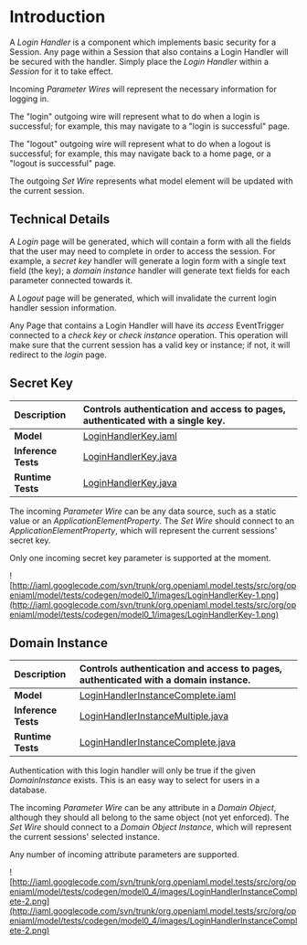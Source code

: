 # Introduction #

A _Login Handler_ is a component which implements basic security for a Session. Any page within a Session that also contains a Login Handler will be secured with the handler. Simply place the _Login Handler_ within a _Session_ for it to take effect.

Incoming _Parameter Wires_ will represent the necessary information for logging in.

The "login" outgoing wire will represent what to do when a login is successful; for example, this may navigate to a "login is successful" page.

The "logout" outgoing wire will represent what to do when a logout is successful; for example, this may navigate back to a home page, or a "logout is successful" page.

The outgoing _Set Wire_ represents what model element will be updated with the current session.

## Technical Details ##

A _Login_ page will be generated, which will contain a form with all the fields that the user may need to complete in order to access the session. For example, a _secret key_ handler will generate a login form with a single text field (the key); a _domain instance_ handler will generate text fields for each parameter connected towards it.

A _Logout_ page will be generated, which will invalidate the current login handler session information.

Any Page that contains a Login Handler will have its _access_ EventTrigger connected to a _check key_ or _check instance_ operation. This operation will make sure that the current session has a valid key or instance; if not, it will redirect to the _login_ page.

## Secret Key ##
| **Description** | Controls authentication and access to pages, authenticated with a single key. |
|:----------------|:------------------------------------------------------------------------------|
| **Model**       | [LoginHandlerKey.iaml](http://iaml.googlecode.com/svn/trunk/org.openiaml.model.tests/src/org/openiaml/model/tests/codegen/model0_1/LoginHandlerKey.iaml) |
| **Inference Tests** | [LoginHandlerKey.java](http://code.google.com/p/iaml/source/browse/trunk/org.openiaml.model.tests/src/org/openiaml/model/tests/inference/model0_4/LoginHandlerKey.java) |
| **Runtime Tests** | [LoginHandlerKey.java](http://code.google.com/p/iaml/source/browse/trunk/org.openiaml.model.tests/src/org/openiaml/model/tests/codegen/model0_1/LoginHandlerKey.java) |

The incoming _Parameter Wire_ can be any data source, such as a static value or an _ApplicationElementProperty_. The _Set Wire_ should connect to an _ApplicationElementProperty_, which will represent the current sessions' secret key.

Only one incoming secret key parameter is supported at the moment.

![http://iaml.googlecode.com/svn/trunk/org.openiaml.model.tests/src/org/openiaml/model/tests/codegen/model0_1/images/LoginHandlerKey-1.png](http://iaml.googlecode.com/svn/trunk/org.openiaml.model.tests/src/org/openiaml/model/tests/codegen/model0_1/images/LoginHandlerKey-1.png)

## Domain Instance ##
| **Description** | Controls authentication and access to pages, authenticated with a domain instance. |
|:----------------|:-----------------------------------------------------------------------------------|
| **Model**       | [LoginHandlerInstanceComplete.iaml](http://iaml.googlecode.com/svn/trunk/org.openiaml.model.tests/src/org/openiaml/model/tests/codegen/model0_4/LoginHandlerInstanceComplete.iaml) |
| **Inference Tests** | [LoginHandlerInstanceMultiple.java](http://code.google.com/p/iaml/source/browse/trunk/org.openiaml.model.tests/src/org/openiaml/model/tests/inference/model0_4/LoginHandlerInstanceMultiple.java) |
| **Runtime Tests** | [LoginHandlerInstanceComplete.java](http://code.google.com/p/iaml/source/browse/trunk/org.openiaml.model.tests/src/org/openiaml/model/tests/codegen/model0_4/LoginHandlerInstanceComplete.java) |

Authentication with this login handler will only be true if the given _DomainInstance_ exists. This is an easy way to select for users in a database.

The incoming _Parameter Wire_ can be any attribute in a _Domain Object_, although they should all belong to the same object (not yet enforced). The _Set Wire_ should connect to a _Domain Object Instance_, which will represent the current sessions' selected instance.

Any number of incoming attribute parameters are supported.

![http://iaml.googlecode.com/svn/trunk/org.openiaml.model.tests/src/org/openiaml/model/tests/codegen/model0_4/images/LoginHandlerInstanceComplete-2.png](http://iaml.googlecode.com/svn/trunk/org.openiaml.model.tests/src/org/openiaml/model/tests/codegen/model0_4/images/LoginHandlerInstanceComplete-2.png)